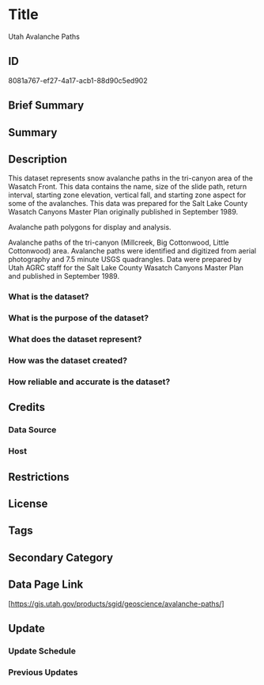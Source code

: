 # Title

Utah Avalanche Paths

## ID

8081a767-ef27-4a17-acb1-88d90c5ed902

## Brief Summary

## Summary

## Description

This dataset represents snow avalanche paths in the tri-canyon area of the Wasatch Front. This data contains the name, size of the slide path, return interval, starting zone elevation, vertical fall, and starting zone aspect for some of the avalanches. This data was prepared for the Salt Lake County Wasatch Canyons Master Plan originally published in September 1989.

Avalanche path polygons for display and analysis.

Avalanche paths of the tri-canyon (Millcreek, Big Cottonwood, Little Cottonwood) area. Avalanche paths were identified and digitized from aerial photography and 7.5 minute USGS quadrangles. Data were prepared by Utah AGRC staff for the Salt Lake County Wasatch Canyons Master Plan and published in September 1989.

### What is the dataset?

### What is the purpose of the dataset?

### What does the dataset represent?

### How was the dataset created?

### How reliable and accurate is the dataset?

## Credits

### Data Source

### Host

## Restrictions

## License

## Tags

## Secondary Category

## Data Page Link

[https://gis.utah.gov/products/sgid/geoscience/avalanche-paths/]

## Update

### Update Schedule

<!--- Unknown --->

### Previous Updates
